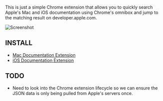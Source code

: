 This is just a simple Chrome extension that allows you to quickly search Apple's Mac and iOS documentation using Chrome's omnibox and jump to the matching result on developer.apple.com.

![Screenshot](http://cdn.tyler.fm/blog/chrome-apple.png)

INSTALL
-------

 * [Mac Documentation Extension](http://clickontyler.com/chrome/Mac.crx)
 * [iOS Documentation Extension](http://clickontyler.com/chrome/iOS.crx)

TODO
----

 * Need to look into the Chrome extension lifecycle so we can ensure the JSON data is only being pulled from Apple's servers once.
